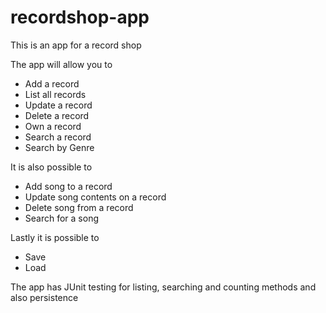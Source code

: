 # recordshop-app

This is an app for a record shop

The app will allow you to 

- Add a record                                 
- List all records                             
- Update a record                              
- Delete a record                              
- Own a record                                 
- Search a record                              
- Search by Genre 

It is also possible to 

- Add song to a record                        
- Update song contents on a record             
- Delete song from a record                   
- Search for a song  


Lastly it is possible to 

- Save
- Load

The app has JUnit testing for listing, searching and counting methods and also persistence
